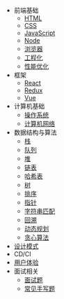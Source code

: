 - 前端基础
  - [HTML](html.md)
  - [CSS](css.md)
  - [JavaScript](javascript.md)
  - [Node](node.md)
  - [浏览器](browser.md)
  - [工程化](engineering.md)
  - [性能优化](performance.md)
- 框架
  - [React](react.md)
  - [Redux](redux.md)
  - [Vue](vue.md)
- 计算机基础
  - [操作系统]()
  - [计算机网络](net.md)
- 数据结构与算法
  - [栈]()
  - [队列]()
  - [堆]()
  - [链表](linkedList.md)
  - [哈希表](hash.md)
  - [树](tree.md)
  - [排序](sort.md)
  - [指针](pointer.md)
  - [字符串匹配](string_match.md)
  - [回溯](backtrace.md)
  - [动态规划](dp.md)
  - [贪心算法](greedy.md)
- [设计模式](design_pattern.md)
- CD/CI
- [用户体验](user_experience.md)
- 面试相关
  - [面试题](interview_records.md)
  - [常见手写题](api.md)
